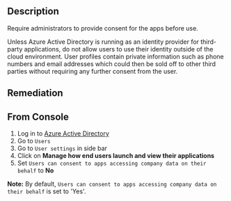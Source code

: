 ## Description

Require administrators to provide consent for the apps before use.

Unless Azure Active Directory is running as an identity provider for third-party applications, do not allow users to use their identity outside of the cloud environment. User profiles contain private information such as phone numbers and email addresses which could then be sold off to other third parties without requiring any further consent from the user.

## Remediation

## From Console

1. Log in to [Azure Active Directory](https://portal.azure.com/#blade/Microsoft_AAD_IAM/ActiveDirectoryMenuBlade/Overview)
2. Go to `Users`
3. Go to `User settings` in side bar
4. Click on **Manage how end users launch and view their applications**
5. Set `Users can consent to apps accessing company data on their behalf` to **No**

**Note:** By default, `Users can consent to apps accessing company data on their behalf` is set to 'Yes'.
